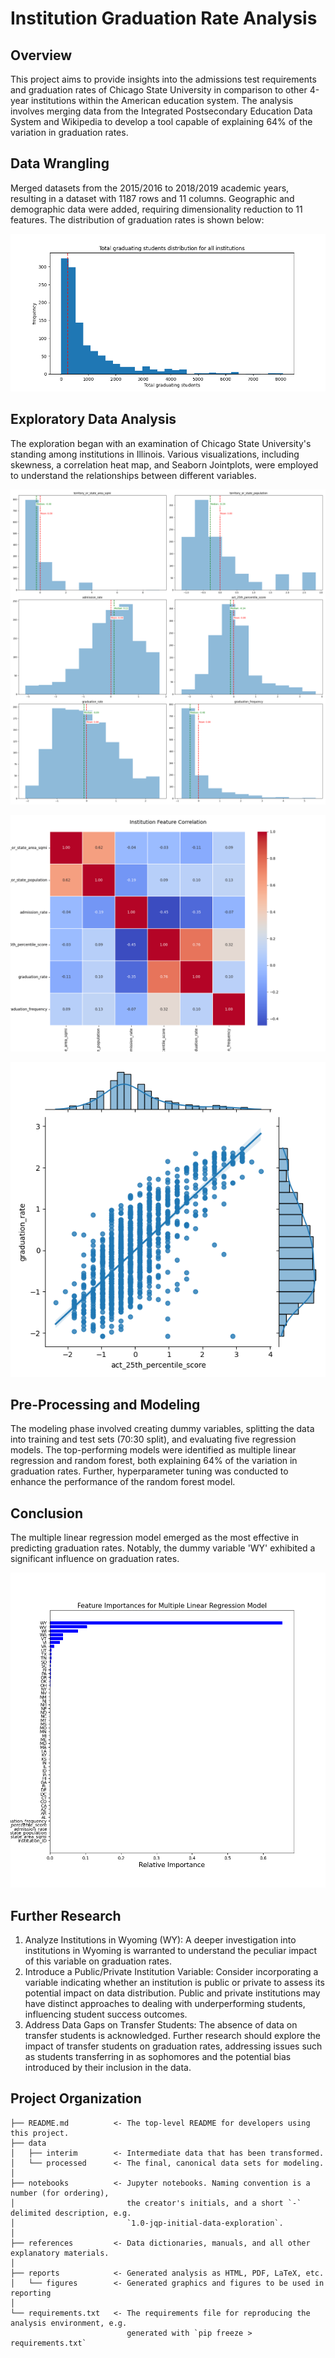 Institution Graduation Rate Analysis
==============================

Overview
-----------------------------

This project aims to provide insights into the admissions test requirements and graduation rates of Chicago State University in comparison to other 4-year institutions within the American education system. The analysis involves merging data from the Integrated Postsecondary Education Data System and Wikipedia to develop a tool capable of explaining 64% of the variation in graduation rates.

Data Wrangling
-----------------------------

Merged datasets from the 2015/2016 to 2018/2019 academic years, resulting in a dataset with 1187 rows and 11 columns. Geographic and demographic data were added, requiring dimensionality reduction to 11 features.  The distribution of graduation rates is shown below:

![Distribution of Features](https://github.com/Mkreitman/Capstone-Two/blob/main/reports/figures/graduationrate.png)

Exploratory Data Analysis
-----------------------------

The exploration began with an examination of Chicago State University's standing among institutions in Illinois. Various visualizations, including skewness, a correlation heat map, and Seaborn Jointplots, were employed to understand the relationships between different variables.

![Distribution of Features](https://github.com/Mkreitman/Capstone-Two/blob/main/reports/figures/distributions.png)

![Heatmap](https://github.com/Mkreitman/Capstone-Two/blob/main/reports/figures/heatmap.png)

![Heatmap](https://github.com/Mkreitman/Capstone-Two/blob/main/reports/figures/corr_act_grad.png)

Pre-Processing and Modeling
-----------------------------

The modeling phase involved creating dummy variables, splitting the data into training and test sets (70:30 split), and evaluating five regression models. The top-performing models were identified as multiple linear regression and random forest, both explaining 64% of the variation in graduation rates. Further, hyperparameter tuning was conducted to enhance the performance of the random forest model.

Conclusion
-----------------------------

The multiple linear regression model emerged as the most effective in predicting graduation rates. Notably, the dummy variable 'WY' exhibited a significant influence on graduation rates.

![Heatmap](https://github.com/Mkreitman/Capstone-Two/blob/main/reports/figures/FeatureImportance.png)

Further Research
-----------------------------

1. Analyze Institutions in Wyoming (WY): A deeper investigation into institutions in Wyoming is warranted to understand the peculiar impact of this variable on graduation rates.
2. Introduce a Public/Private Institution Variable: Consider incorporating a variable indicating whether an institution is public or private to assess its potential impact on data distribution. Public and private institutions may have distinct approaches to dealing with underperforming students, influencing student success outcomes.
3. Address Data Gaps on Transfer Students: The absence of data on transfer students is acknowledged. Further research should explore the impact of transfer students on graduation rates, addressing issues such as students transferring in as sophomores and the potential bias introduced by their inclusion in the data.

Project Organization
------------

    ├── README.md          <- The top-level README for developers using this project.
    ├── data
    │   ├── interim        <- Intermediate data that has been transformed.
    │   └── processed      <- The final, canonical data sets for modeling.
    │
    ├── notebooks          <- Jupyter notebooks. Naming convention is a number (for ordering),
    │                         the creator's initials, and a short `-` delimited description, e.g.
    │                         `1.0-jqp-initial-data-exploration`.
    │
    ├── references         <- Data dictionaries, manuals, and all other explanatory materials.
    │
    ├── reports            <- Generated analysis as HTML, PDF, LaTeX, etc.
    │   └── figures        <- Generated graphics and figures to be used in reporting
    │
    └── requirements.txt   <- The requirements file for reproducing the analysis environment, e.g.
                              generated with `pip freeze > requirements.txt`

